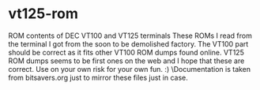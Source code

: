 # vt125-rom
ROM contents of DEC VT100 and VT125 terminals
These ROMs I read from the terminal I got from the soon to be demolished factory. The VT100 part should be correct as it fits other VT100 ROM dumps found online. VT125 ROM dumps seems to be first ones on the web and I hope that these are correct.
Use on your own risk for your own fun. :)
\Documentation is taken from bitsavers.org just to mirror these files just in case.
